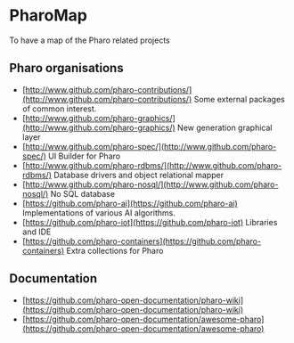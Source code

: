 # PharoMap
To have a map of the Pharo related projects


## Pharo organisations

* [http://www.github.com/pharo-contributions/](http://www.github.com/pharo-contributions/)
Some external packages of common interest.
* [http://www.github.com/pharo-graphics/](http://www.github.com/pharo-graphics/)
New generation graphical layer
* [http://www.github.com/pharo-spec/](http://www.github.com/pharo-spec/)
UI Builder for Pharo
* [http://www.github.com/pharo-rdbms/](http://www.github.com/pharo-rdbms/)
Database drivers and object relational mapper
* [http://www.github.com/pharo-nosql/](http://www.github.com/pharo-nosql/)
No SQL database
* [https://github.com/pharo-ai](https://github.com/pharo-ai)
Implementations of various AI algorithms.
* [https://github.com/pharo-iot](https://github.com/pharo-iot)
Libraries and IDE
* [https://github.com/pharo-containers](https://github.com/pharo-containers)
Extra collections for Pharo

## Documentation

* [https://github.com/pharo-open-documentation/pharo-wiki](https://github.com/pharo-open-documentation/pharo-wiki)
* [https://github.com/pharo-open-documentation/awesome-pharo](https://github.com/pharo-open-documentation/awesome-pharo)


